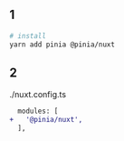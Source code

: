 ## 1

```sh
# install
yarn add pinia @pinia/nuxt
```

## 2

./nuxt.config.ts

```diff
  modules: [
+   '@pinia/nuxt',
  ],
```
